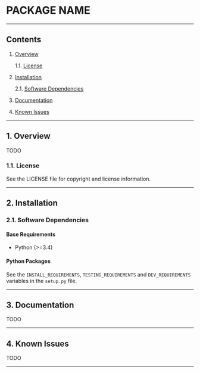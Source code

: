 PACKAGE NAME
============

------------------------------------------------------------------------------

Contents
--------

1. [Overview][#1]

    1.1. [License][#4]

2. [Installation][#2]

    2.1. [Software Dependencies][#2.1]

3. [Documentation][#3]

4. [Known Issues][#4]

------------------------------------------------------------------------------

## 1. Overview

TODO

### 1.1. License

See the LICENSE file for copyright and license information.

------------------------------------------------------------------------------

## 2. Installation

### 2.1. Software Dependencies

#### Base Requirements

* Python (>=3.4)

#### Python Packages ####

See the `INSTALL_REQUIREMENTS`, `TESTING_REQUIREMENTS` and `DEV_REQUIREMENTS`
variables in the `setup.py` file.

------------------------------------------------------------------------------

## 3. Documentation

TODO

------------------------------------------------------------------------------

## 4. Known Issues

TODO

------------------------------------------------------------------------------

[-----------------------------INTERNAL LINKS-----------------------------]: #

[#1]: #1-overview
[#1.1]: #11-license

[#2]: #2-installation
[#2.1]: #21-software-dependencies

[#3]: #3-documentation

[#4]: #4-known-issues


